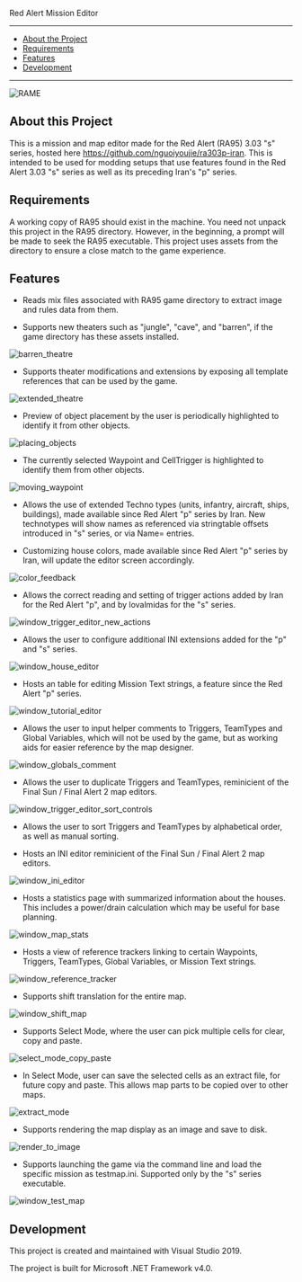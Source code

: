 Red Alert Mission Editor

-------

 - [About the Project](#about-the-project)
 - [Requirements](#requirements)
 - [Features](#features) 
 - [Development](#development) 

-------

![RAME](doc/img/preview1.png)

## About this Project

This is a mission and map editor made for the Red Alert (RA95) 3.03 "s" series, hosted here https://github.com/nguoiyoujie/ra303p-iran. This is intended to be used for modding setups that use features found in the Red Alert 3.03 "s" series as well as its preceding Iran's "p" series. 


## Requirements

A working copy of RA95 should exist in the machine. You need not unpack this project in the RA95 directory. However, in the beginning, a prompt will be made to seek the RA95 executable. This project uses assets from the directory to ensure a close match to the game experience. 


## Features

 - Reads mix files associated with RA95 game directory to extract image and rules data from them.

 - Supports new theaters such as "jungle", "cave", and "barren", if the game directory has these assets installed.
 
![barren_theatre](doc/img/barren_theatre.png)
 
 - Supports theater modifications and extensions by exposing all template references that can be used by the game.
 
![extended_theatre](doc/img/extended_theatre.png)

 - Preview of object placement by the user is periodically highlighted to identify it from other objects.

![placing_objects](doc/img/placing_objects.gil)

 - The currently selected Waypoint and CellTrigger is highlighted to identify them from other objects.

![moving_waypoint](doc/img/moving_waypoint.png)

 - Allows the use of extended Techno types (units, infantry, aircraft, ships, buildings), made available since Red Alert "p" series by Iran. New technotypes will show names as referenced via stringtable offsets introduced in "s" series, or via Name= entries.

 - Customizing house colors, made available since Red Alert "p" series by Iran, will update the editor screen accordingly.
 
![color_feedback](doc/img/color_feedback.png)
 
 - Allows the correct reading and setting of trigger actions added by Iran for the Red Alert "p", and by lovalmidas for the "s" series.
 
![window_trigger_editor_new_actions](doc/img/window_trigger_editor_new_actions.png)

 - Allows the user to configure additional INI extensions added for the "p" and "s" series.
 
![window_house_editor](doc/img/window_house_editor.png)

 - Hosts an table for editing Mission Text strings, a feature since the Red Alert "p" series.
 
![window_tutorial_editor](doc/img/window_tutorial_editor.png)
 
 - Allows the user to input helper comments to Triggers, TeamTypes and Global Variables, which will not be used by the game, but as working aids for easier reference by the map designer.

![window_globals_comment](doc/img/window_globals_comment.png)

 - Allows the user to duplicate Triggers and TeamTypes, reminicient of the Final Sun / Final Alert 2 map editors.
 
![window_trigger_editor_sort_controls](doc/img/window_trigger_editor_sort_controls.png)

 - Allows the user to sort Triggers and TeamTypes by alphabetical order, as well as manual sorting.
 
 - Hosts an INI editor reminicient of the Final Sun / Final Alert 2 map editors.
 
![window_ini_editor](doc/img/window_ini_editor.png)

 - Hosts a statistics page with summarized information about the houses. This includes a power/drain calculation which may be useful for base planning.
 
![window_map_stats](doc/img/window_map_stats.png)

 - Hosts a view of reference trackers linking to certain Waypoints, Triggers, TeamTypes, Global Variables, or Mission Text strings.
 
![window_reference_tracker](doc/img/window_reference_tracker.png)

 - Supports shift translation for the entire map.
 
![window_shift_map](doc/img/window_shift_map.png)

 - Supports Select Mode, where the user can pick multiple cells for clear, copy and paste.
 
![select_mode_copy_paste](doc/img/select_mode_copy_paste.gif)

 - In Select Mode, user can save the selected cells as an extract file, for future copy and paste. This allows map parts to be copied over to other maps.
 
![extract_mode](doc/img/extract_mode.png)

 - Supports rendering the map display as an image and save to disk.
 
![render_to_image](doc/img/render_to_image.png)

 - Supports launching the game via the command line and load the specific mission as testmap.ini. Supported only by the "s" series executable. 
 
![window_test_map](doc/img/window_test_map.png)


## Development

This project is created and maintained with Visual Studio 2019.

The project is built for Microsoft .NET Framework v4.0.

